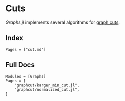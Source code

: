# Cuts

*Graphs.jl* implements several algorithms for [graph cuts](https://en.wikipedia.org/wiki/Cut_(graph_theory)).

## Index

```@index
Pages = ["cut.md"]
```

## Full Docs

```@autodocs
Modules = [Graphs]
Pages = [
    "graphcut/karger_min_cut.jl",
    "graphcut/normalized_cut.jl",
]

```
